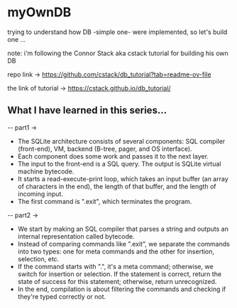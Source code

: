 # myOwnDB
trying to understand how DB -simple one- were implemented, so let's build one ...


note:
i'm following the Connor Stack aka cstack tutorial for building his own DB 

repo link -> https://github.com/cstack/db_tutorial?tab=readme-ov-file 

the link of tutorial -> https://cstack.github.io/db_tutorial/

## What I have learned in this series...
-- part1 ->
- The SQLite architecture consists of several components: SQL compiler (front-end), VM, backend (B-tree, pager, and OS interface).
- Each component does some work and passes it to the next layer.
- The input to the front-end is a SQL query. The output is SQLite virtual machine bytecode.
- It starts a read-execute-print loop, which takes an input buffer (an array of characters in the end), the length of that buffer, and the length of incoming input.
- The first command is ".exit", which terminates the program. 


-- part2 ->
- We start by making an SQL compiler that parses a string and outputs an internal representation called bytecode.
- Instead of comparing commands like ".exit", we separate the commands into two types: one for meta commands and the other for insertion, selection, etc.
- If the command starts with ".", it's a meta command; otherwise, we switch for insertion or selection. If the statement is correct, return the state of success for this statement; otherwise, return unrecognized.
- In the end, compilation is about filtering the commands and checking if they're typed correctly or not.
